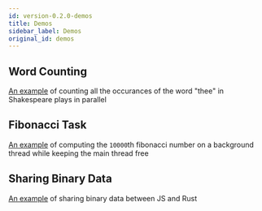 ```yaml
---
id: version-0.2.0-demos
title: Demos
sidebar_label: Demos
original_id: demos
---
```


## Word Counting

[An example](https://github.com/dherman/wc-demo) of counting all the occurances of the word "thee" in Shakespeare plays in parallel

## Fibonacci Task

[An example](https://github.com/dherman/neon-bigint-task) of computing the `10000`th fibonacci number on a background thread while keeping the main thread free

## Sharing Binary Data

[An example](https://github.com/dherman/neon-binary-example) of sharing binary data between JS and Rust
